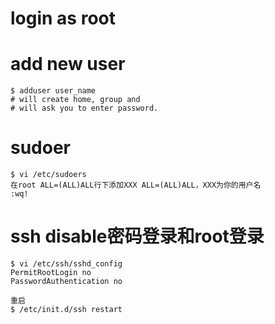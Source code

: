 # login as root
# add new user
	$ adduser user_name
	# will create home, group and
	# will ask you to enter password.

# sudoer
	$ vi /etc/sudoers
	在root ALL=(ALL)ALL行下添加XXX ALL=(ALL)ALL，XXX为你的用户名
	:wq!


# ssh disable密码登录和root登录
    $ vi /etc/ssh/sshd_config
    PermitRootLogin no
    PasswordAuthentication no

    重启
    $ /etc/init.d/ssh restart